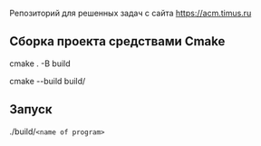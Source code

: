 Репозиторий для решенных задач с сайта https://acm.timus.ru

## Сборка проекта средствами Cmake

cmake . -B build

cmake --build build/

## Запуск

./build/`<name of program>`

